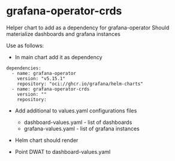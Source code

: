 # grafana-operator-crds

Helper chart to add as a dependency for grafana-operator
Should materialize dashboards and grafana instances

Use as follows:

* In main chart add it as dependency
```
dependencies:
  - name: grafana-operator
    version: "v5.15.1"
    repository: "oci://ghcr.io/grafana/helm-charts"
  - name: grafana-operator-crds
    version: ""
    repository:
```

* Add additional to values.yaml configurations files

    * dashboard-values.yaml - list of dashboards
    * grafana-values.yaml - list of grafana instances

* Helm chart should render
* Point DWAT to dashboard-values.yaml